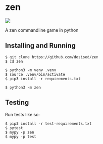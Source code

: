 # zen

![](https://github.com/dosisod/zen/workflows/tests/badge.svg)

A zen commandline game in python

## Installing and Running

```
$ git clone https://github.com/dosisod/zen
$ cd zen

$ python3 -m venv .venv
$ source .venv/bin/activate
$ pip3 install -r requirements.txt

$ python3 -m zen
```

## Testing

Run tests like so:

```
$ pip3 install -r test-requirements.txt
$ pytest
$ mypy -p zen
$ mypy -p test
```
